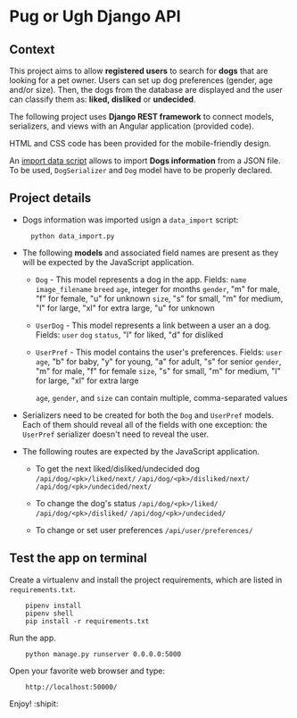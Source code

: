 # Pug or Ugh Django API

## Context

This project aims to allow **registered users** to search for **dogs** that are looking for a pet owner. Users can set up dog preferences (gender, age and/or size). Then, the dogs from the database are displayed and the user can classify them as: **liked, disliked** or **undecided**.

The following project uses **Django REST framework** to connect models, serializers, and views with an Angular application (provided code). 

HTML and CSS code has been provided for the mobile-friendly design. 

An [import data script](https://github.com/AaronMillOro/pug-or-ugh_django_rest/blob/master/backend/pugorugh/scripts/data_import.py) allows to import **Dogs information** from a JSON file. To be used, `DogSerializer` and `Dog` model have to be properly declared.

## Project details 

* Dogs information was imported usign  a `data_import` script: 

		python data_import.py

* The following **models** and associated field names are present as they will be expected by the JavaScript application.

	* `Dog` - This model represents a dog in the app. Fields:
		`name`
		`image_filename`
		`breed`
		`age`, integer for months
		`gender`, "m" for male, "f" for female, "u" for unknown
		`size`, "s" for small, "m" for medium, "l" for large, "xl" for extra large, "u" for unknown

	* `UserDog` -  This model represents a link between a user an a dog. Fields:
		`user`
		`dog`
		`status`, "l" for liked, "d" for disliked

	* `UserPref` - This model contains the user's preferences. Fields:
		`user`
		`age`, "b" for baby, "y" for young, "a" for adult, "s" for senior
		`gender`, "m" for male, "f" for female
		`size`, "s" for small, "m" for medium, "l" for large, "xl" for extra  large

		`age`, `gender`, and `size` can contain multiple, comma-separated values

* Serializers need to be created for both the `Dog` and `UserPref` models. Each of them should reveal all of the fields with one exception: the `UserPref` serializer doesn't need to reveal the user.


* The following routes are expected by the JavaScript application.

	* To get the next liked/disliked/undecided dog
		`/api/dog/<pk>/liked/next/`
		`/api/dog/<pk>/disliked/next/`
		`/api/dog/<pk>/undecided/next/`

	* To change the dog's status
		`/api/dog/<pk>/liked/`
		`/api/dog/<pk>/disliked/`
		`/api/dog/<pk>/undecided/`

	* To change or set user preferences
		`/api/user/preferences/`

## Test the app on terminal

Create a virtualenv and install the project requirements, which are listed in `requirements.txt`. 

		pipenv install
		pipenv shell
		pip install -r requirements.txt

Run the app.

		python manage.py runserver 0.0.0.0:5000
		
Open your favorite web browser and type:
		
		http://localhost:50000/
		


Enjoy! :shipit: